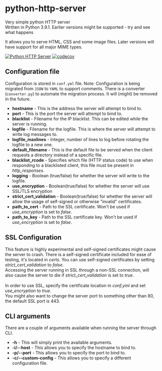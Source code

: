 # python-http-server
Very simple python HTTP server<br />
Written in Python 3.9.1. Earlier versions might be supported - try and see what happens

It allows you to serve HTML, CSS and some image files. Later versions will have support for all major MIME types.

[![Python HTTP Server](https://github.com/mfpx/python-http-server/actions/workflows/python-app.yml/badge.svg)](https://github.com/mfpx/python-http-server/actions/workflows/python-app.yml)
[![codecov](https://codecov.io/gh/mfpx/python-http-server/branch/main/graph/badge.svg?token=5BTTCZGJ2E)](https://codecov.io/gh/mfpx/python-http-server)

## Configuration file
Configuration is stored in `conf.yml` file.
Note: Configuration is being migrated from `JSON` to `YAML` to support comments.
There is a converter (`converter.py`) to automate the migration process. It will (might) be removed in the future.

* **hostname** - This is the address the server will attempt to bind to.
* **port** - This is the port the server will attempt to bind to.
* **blacklist** - Filename for the IP blacklist. This can be edited while the server is running.
* **logfile** - Filename for the logfile. This is where the server will attempt to write log messages to.
* **logfile_maxlines** - Integer, number of lines to log before rotating the logfile to a new one.
* **default_filename** - This is the default file to be served when the client requests a directory instead of a specific file.
* **blacklist_rcode** - Specifies which file (HTTP status code) to use when responding to a blacklisted client, this file must be present in *http_responses*.
* **logging** - Boolean (true/false) for whether the server will write to the logfile.
* **use_encryption** - Boolean(true/false) for whether the server will use SSL/TLS encryption
* **strict_cert_validation** - Boolean(true/false) for whether the server will allow the usage of self-signed or otherwise "invalid" certificates.
* **path_to_cert** - Path to the SSL certificate. Won't be used if *use_encryption* is set to *false*.
* **path_to_key** - Path to the SSL certificate key. Won't be used if *use_encryption* is set to *false*.

## SSL Configuration

This feature is highly experimental and self-signed certificates might cause the server to crash. There is a self-signed certificate included for ease of testing, it's located in *certs*. You can use self-signed certificates by setting *strict_cert_validation* to *false*.<br />
Accessing the server running in SSL through a non-SSL connection, will also cause the server to die if *strict_cert_validation* is set to *true*.<br /><br />
In order to use SSL, specify the certificate location in *conf.yml* and set *use_encryption* to *true*.<br />
You might also want to change the server port to something other than 80, the default SSL port is 443.

## CLI arguments

There are a couple of arguments available when running the server through CLI.<br />
* **-h** - This will simply print the available arguments.
* **-i/--host** - This allows you to specify the hostname to bind to.
* **-p/--port** - This allows you to specify the port to bind to.
* **-c/--custom-config** - This allows you to specify a different configuration file.

